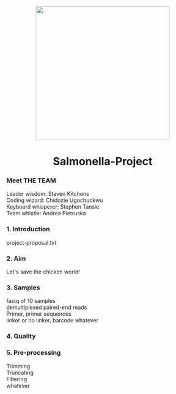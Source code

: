 <p align=center>
<img src="https://i.pinimg.com/originals/e4/d3/e2/e4d3e27b8738c7d3e9f650105b8bd851.jpg" width="350" />


<h1 align=center>Salmonella-Project</h>

### Meet THE TEAM
Leader wisdom: Steven Kitchens <br/>
Coding wizard: Chidozie Ugochuckwu <br/>
Keyboard whisperer: Stephen Tansie <br/>
Team whistle: Andrea Pietruska <br/>

### 1. Introduction

project-proposal.txt

### 2. Aim

Let's save the chicken world!

### 3. Samples

fastq of 10 samples <br/>
demultiplexed paired-end reads <br/>
Primer, primer sequences <br/>
linker or no linker, barcode whatever <br/>

### 4. Quality 


### 5. Pre-processing

Trimming <br/>
Truncating <br/>
Filtering <br/>
whatever <br/>
